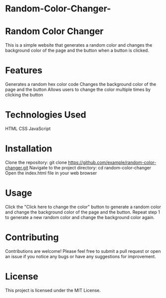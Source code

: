 # Random-Color-Changer-

# Random Color Changer
This is a simple website that generates a random color and changes the background color of the page and the button when a button is clicked.

# Features
Generates a random hex color code
Changes the background color of the page and the button
Allows users to change the color multiple times by clicking the button

# Technologies Used
HTML
CSS
JavaScript

# Installation
Clone the repository: git clone https://github.com/example/random-color-changer.git
Navigate to the project directory: cd random-color-changer
Open the index.html file in your web browser

# Usage
Click the "Click here to change the color" button to generate a random color and change the background color of the page and the button.
Repeat step 1 to generate a new random color and change the background color again.

# Contributing
Contributions are welcome! Please feel free to submit a pull request or open an issue if you notice any bugs or have any suggestions for improvement.

# License
This project is licensed under the MIT License.



